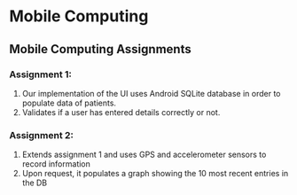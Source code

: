 # Mobile Computing

## Mobile Computing Assignments

### Assignment 1:

1. Our implementation of the UI uses Android SQLite database in order to populate data of patients. 
2. Validates if a user has entered details correctly or not.
 
### Assignment 2:

1. Extends assignment 1 and uses GPS and accelerometer sensors to record information
2. Upon request, it populates a graph showing the 10 most recent entries in the DB
